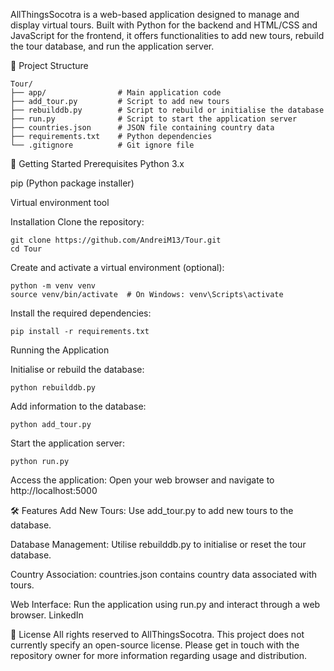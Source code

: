 
AllThingsSocotra is a web-based application designed to manage and display virtual tours. Built with Python for the backend and HTML/CSS and JavaScript for the frontend, it offers functionalities to add new tours,
rebuild the tour database, and run the application server.

📂 Project Structure
```
Tour/
├── app/                # Main application code
├── add_tour.py         # Script to add new tours
├── rebuilddb.py        # Script to rebuild or initialise the database
├── run.py              # Script to start the application server
├── countries.json      # JSON file containing country data
├── requirements.txt    # Python dependencies
└── .gitignore          # Git ignore file
```
🚀 Getting Started
Prerequisites
Python 3.x

pip (Python package installer)

Virtual environment tool 

Installation
Clone the repository:
```
git clone https://github.com/AndreiM13/Tour.git
cd Tour

```
Create and activate a virtual environment (optional):
```
python -m venv venv
source venv/bin/activate  # On Windows: venv\Scripts\activate
```
Install the required dependencies:
```
pip install -r requirements.txt
```
Running the Application

Initialise or rebuild the database:
```
python rebuilddb.py
```
Add information to the database:
```
python add_tour.py
```
Start the application server:

```
python run.py
```

Access the application:
Open your web browser and navigate to http://localhost:5000

🛠️ Features
Add New Tours: Use add_tour.py to add new tours to the database.

Database Management: Utilise rebuilddb.py to initialise or reset the tour database.

Country Association: countries.json contains country data associated with tours.

Web Interface: Run the application using run.py and interact through a web browser.
LinkedIn

📄 License
All rights reserved to AllThingsSocotra.
This project does not currently specify an open-source license. Please get in touch with the repository owner for more information regarding usage and distribution.

